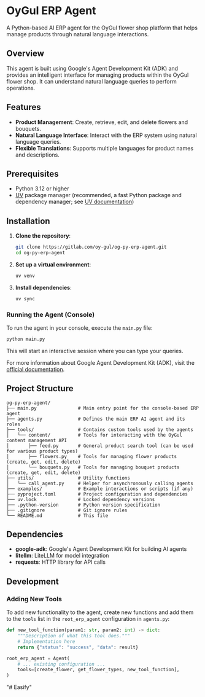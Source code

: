 # OyGul ERP Agent

A Python-based AI ERP agent for the OyGul flower shop platform that helps manage products through natural language interactions.

## Overview

This agent is built using Google's Agent Development Kit (ADK) and provides an intelligent interface for managing products within the OyGul flower shop. It can understand natural language queries to perform operations.

## Features

- **Product Management**: Create, retrieve, edit, and delete flowers and bouquets.
- **Natural Language Interface**: Interact with the ERP system using natural language queries.
- **Flexible Translations**: Supports multiple languages for product names and descriptions.

## Prerequisites

- Python 3.12 or higher
- [UV](https://docs.astral.sh/uv/) package manager (recommended, a fast Python package and dependency manager; see [UV documentation](https://docs.astral.sh/uv/))

## Installation

1. **Clone the repository**:
   ```bash
   git clone https://gitlab.com/oy-gul/og-py-erp-agent.git
   cd og-py-erp-agent
   ```

2. **Set up a virtual environment**:
   ```bash
   uv venv
   ```

3. **Install dependencies**:
   ```bash
   uv sync
   ```

### Running the Agent (Console)

To run the agent in your console, execute the `main.py` file:

```bash
python main.py
```

This will start an interactive session where you can type your queries.

For more information about Google Agent Development Kit (ADK), visit the [official documentation](https://google.github.io/adk-docs/get-started/quickstart/).


## Project Structure

```
og-py-erp-agent/
├── main.py               # Main entry point for the console-based ERP agent
├── agents.py             # Defines the main ERP AI agent and its roles
├── tools/                # Contains custom tools used by the agents
│   └── content/          # Tools for interacting with the OyGul content management API
│       ├── feed.py       # General product search tool (can be used for various product types)
│       ├── flowers.py    # Tools for managing flower products (create, get, edit, delete)
│       └── bouquets.py   # Tools for managing bouquet products (create, get, edit, delete)
├── utils/                # Utility functions
│   └── call_agent.py     # Helper for asynchronously calling agents
├── examples/             # Example interactions or scripts (if any)
├── pyproject.toml        # Project configuration and dependencies
├── uv.lock               # Locked dependency versions
├── .python-version       # Python version specification
├── .gitignore            # Git ignore rules
└── README.md             # This file
```

## Dependencies

- **google-adk**: Google's Agent Development Kit for building AI agents
- **litellm**: LiteLLM for model integration
- **requests**: HTTP library for API calls


## Development

### Adding New Tools

To add new functionality to the agent, create new functions and add them to the `tools` list in the `root_erp_agent` configuration in `agents.py`:

```python
def new_tool_function(param1: str, param2: int) -> dict:
    """Description of what this tool does."""
    # Implementation here
    return {"status": "success", "data": result}

root_erp_agent = Agent(
    # ... existing configuration ...
    tools=[create_flower, get_flower_types, new_tool_function],
)
```
"# Easify" 
